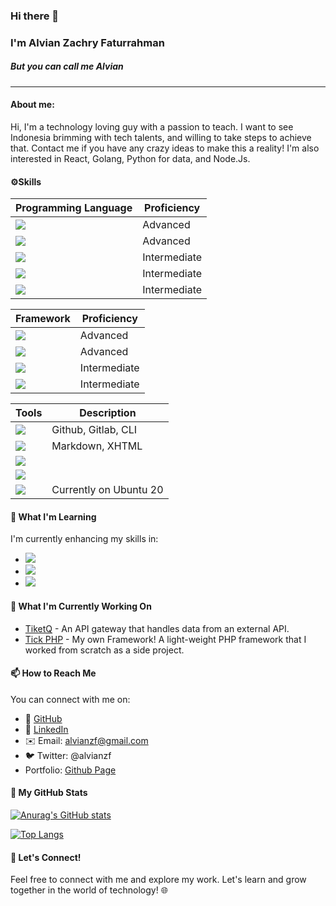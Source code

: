 ### Hi there 👋
### I'm Alvian Zachry Faturrahman
##### But you can call me Alvian
-------

#### About me:
Hi, I'm a technology loving guy with a passion to teach. I want to see Indonesia brimming with tech talents, and willing to take steps to achieve that. Contact me if you have any crazy ideas to make this a reality! I'm also interested in React, Golang, Python for data, and Node.Js.

####  ⚙️Skills
| Programming Language | Proficiency|
|-------|------------|
|![](https://img.shields.io/badge/Code-PHP-informational?style=flat&logo=PHP&logoColor=blue&color=2bbc8a)| Advanced|
|![](https://img.shields.io/badge/Code-Javascript-informational?style=flat&logo=javascript&logoColor=yellow&color=2bbc8a) | Advanced |
| ![](https://img.shields.io/badge/Code-Typescript-informational?style=flat&logo=typescript&logoColor=007acc&color=2bbc8a) | Intermediate |
| ![](https://img.shields.io/badge/Code-Python-informational?style=flat&logo=python&logoColor=orange&color=2bbc8a) | Intermediate |
|![](https://img.shields.io/badge/Code-Ruby-informational?style=flat&logo=ruby&logoColor=red&color=2bbc8a) | Intermediate 

| Framework | Proficiency|
|-------|------------|
| ![](https://img.shields.io/badge/Framework-Codeigniter-informational?style=flat&logo=codeigniter&logoColor=orange&color=2bbc8a) | Advanced |
| ![](https://img.shields.io/badge/Framework-Laravel-informational?style=flat&logo=laravel&logoColor=read&color=2bbc8a) | Advanced |
| ![](https://img.shields.io/badge/Framework-Express-informational?style=flat&logo=express&logoColor=green&color=2bbc8a) | Intermediate |
| ![](https://img.shields.io/badge/Library-React-informational?style=flat&logo=react&logoColor=blue&color=2bbc8a) | Intermediate |


| Tools | Description|
|-------|------------|
|![](https://img.shields.io/badge/VCS-git-informational?style=flat&logo=git&logoColor=red&color=2bbc8a) | Github, Gitlab, CLI| 
|![](https://img.shields.io/badge/HTML-HTML5-informational?style=flat&logo=html5&logoColor=red&color=2bbc8a) | Markdown, XHTML|
|![](https://img.shields.io/badge/Styling-SASS-informational?style=flat&logo=sass&logoColor=pink&color=2bbc8a) | |
|![](https://img.shields.io/badge/Styling-LESS-informational?style=flat&logo=less&logoColor=white&color=2bbc8a) | |
| ![](https://img.shields.io/badge/Linux-Ubuntu-informational?style=flat&logo=ubuntu&logoColor=red&color=2bbc8a) | Currently on Ubuntu 20|


#### 🌱 What I'm Learning
I'm currently enhancing my skills in:
-  ![](https://img.shields.io/badge/Code-Go-informational?style=flat&logo=go&logoColor=007acc&color=2bbc8a)
- ![](https://img.shields.io/badge/Cloud-Firebase-informational?style=flat&logo=firebase&logoColor=orange&color=2bbc8a)
- ![](https://img.shields.io/badge/Orchestration-Kubernetes-informational?style=flat&logo=kubernetes&logoColor=blue&color=2bbc8a)

#### 🔭 What I'm Currently Working On
- [TiketQ](https://github.com/alvianzf/tiketq-api-gateway) - An API gateway that handles data from an external API.
- [Tick PHP](https://github.com/alvianzf/tick-php-framework) - My own Framework! A light-weight PHP framework that I worked from scratch as a side project.

#### 📫 How to Reach Me
You can connect with me on:
- 🔸 [GitHub](https://github.com/alvianzf)
- 🔗 [LinkedIn](https://linkedin.com/in/alvianzf)
- ✉️ Email: alvianzf@gmail.com
- 🐦 Twitter: @alvianzf
- Portfolio: [Github Page](https://alvianzf.github.io/)

#### 🚀 My GitHub Stats

[![Anurag's GitHub stats](https://github-readme-stats.vercel.app/api?username=alvianzf&show_icons=true&hide_title=true&show_owner=true)](https://github.com/alvianzf/alvianzf)

[![Top Langs](https://github-readme-stats.vercel.app/api/top-langs/?username=alvianzf&langs_count=10&layout=compact)](https://github.com/alvianzf/alvianzf)

#### 🤝 Let's Connect!
Feel free to connect with me and explore my work. Let's learn and grow together in the world of technology! 🌐
